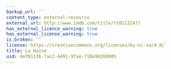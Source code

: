 ```yaml
---
backup_url: ''
content_type: external-resource
external_url: http://www.imdb.com/title/tt0113247/
has_external_licence_warning: true
has_external_license_warning: true
is_broken: ''
license: https://creativecommons.org/licenses/by-nc-sa/4.0/
title: La Haine
uid: def8113b-7ac2-4491-9fae-718e98268905
---
```

